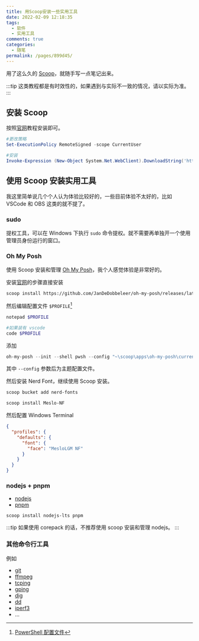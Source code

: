 ```yaml
---
title: 用Scoop安装一些实用工具
date: 2022-02-09 12:18:35
tags:
  - 软件
  - 实用工具
comments: true
categories:
  - 随笔
permalink: /pages/899d45/
---
```


用了这么久的 [Scoop](https://scoop.sh/)，就随手写一点笔记出来。

<!-- more -->

:::tip
这类教程都是有时效性的，如果遇到与实际不一致的情况，请以实际为准。
:::

## 安装 Scoop

按照[官网](https://scoop.sh/)教程安装即可。

```powershell
#更改策略
Set-ExecutionPolicy RemoteSigned -scope CurrentUser

#安装
Invoke-Expression (New-Object System.Net.WebClient).DownloadString('https://get.scoop.sh')
```

## 使用 Scoop 安装实用工具

我这里简单说几个个人认为体验比较好的，一些目前体验不太好的，比如 VSCode 和 OBS 这类的就不提了。

### sudo

提权工具，可以在 Windows 下执行 `sudo` 命令提权。就不需要再单独开一个使用管理员身份运行的窗口。

### Oh My Posh

使用 Scoop 安装和管理 [Oh My Posh](https://ohmyposh.dev/)，我个人感觉体验是非常好的。

安装[官网](https://ohmyposh.dev/docs/windows)的步骤直接安装

```bash
scoop install https://github.com/JanDeDobbeleer/oh-my-posh/releases/latest/download/oh-my-posh.json
```

然后编辑配置文件 `$PROFILE`[^about_profiles]

```bash
notepad $PROFILE

#如果装有 vscode
code $PROFILE
```

添加

```powershell
oh-my-posh --init --shell pwsh --config "~\scoop\apps\oh-my-posh\current\themes\agnosterplus.omp.json" | Invoke-Expression
```

其中 `--config` 参数后为主题配置文件。

然后安装 Nerd Font，继续使用 Scoop 安装。

```bash
scoop bucket add nerd-fonts

scoop install Meslo-NF
```

然后配置 Windows Terminal

```json
{
  "profiles": {
    "defaults": {
      "font": {
        "face": "MesloLGM NF"
      }
    }
  }
}
```

### nodejs + pnpm

- [nodejs](https://nodejs.org)
- [pnpm](https://pnpm.io)

```
scoop install nodejs-lts pnpm
```

:::tip
如果使用 corepack 的话，不推荐使用 scoop 安装和管理 nodejs。
:::

### 其他命令行工具

例如

- [git](https://git-scm.com/)
- [ffmpeg](https://ffmpeg.org)
- [tcping](https://elifulkerson.com/projects/tcping.php)
- [gping](https://github.com/orf/gping)
- [dig]()
- [dd](http://www.chrysocome.net/dd)
- [iperf3](https://iperf.fr)
- ...

[^about_profiles]: [PowerShell 配置文件](https://docs.microsoft.com/zh-cn/powershell/module/microsoft.powershell.core/about/about_profiles#the-profile-files)
